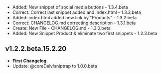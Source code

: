 
- Added: New snippet of social media buttons                  - 1.3.4.beta
- Correct: Correct last snippet added and index.html          - 1.3.3.beta
- Added: index.html added new link by "Products"              - 1.3.2.beta
- Correct: CHANGELOG.md correcting description                - 1.3.1.beta
- Create: New File - CHANGELOG.md                             - 1.3.0.beta
- Added: New Snippet Product & eliminate two first snippets   - 1.2.3.beta

## v1.2.2.beta.15.2.20
- **First Changelog**
- Update: @coreDeiv/sniptrap to 1.0.0.beta